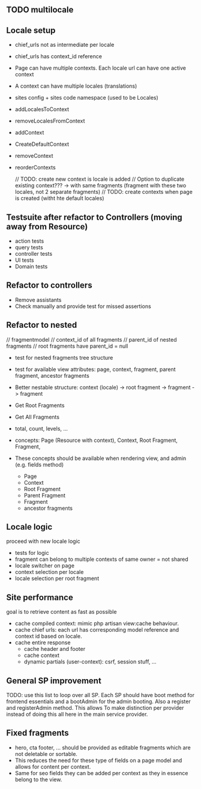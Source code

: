 ## TODO multilocale

## Locale setup
- chief_urls not as intermediate per locale
- chief_urls has context_id reference
- Page can have multiple contexts. Each locale url can have one active context
- A context can have multiple locales (translations)
- sites config + sites code namespace (used to be Locales)

- addLocalesToContext
- removeLocalesFromContext
- addContext
- CreateDefaultContext
- removeContext
- reorderContexts

  // TODO: create new context is locale is added
  // Option to duplicate existing context??? -> with same fragments (fragment with these two locales, not 2 separate fragments)
  // TODO: create contexts when page is created (witht hte default locales)

## Testsuite after refactor to Controllers (moving away from Resource)
- action tests
- query tests
- controller tests
- UI tests
- Domain tests

## Refactor to controllers
- Remove assistants
- Check manually and provide test for missed assertions

## Refactor to nested

// fragmentmodel
// context_id of all fragments
// parent_id of nested fragments
// root fragments have parent_id = null
- test for nested fragments tree structure
- test for available view attributes: page, context, fragment, parent fragment, ancestor fragments

- Better nestable structure: context (locale) -> root fragment -> fragment -> fragment
- Get Root Fragments
- Get All Fragments
- total, count, levels, ...
- concepts: Page (Resource with context), Context, Root Fragment, Fragment,
- These concepts should be available when rendering view, and admin (e.g. fields method)
  - Page 
  - Context
  - Root Fragment
  - Parent Fragment
  - Fragment
  - ancestor fragments

## Locale logic
proceed with new locale logic
- tests for logic 
- fragment can belong to multiple contexts of same owner = not shared
- locale switcher on page
- context selection per locale
- locale selection per root fragment

## Site performance
goal is to retrieve content as fast as possible
- cache compiled context: mimic php artisan view:cache behaviour.
- cache chief urls: each url has corresponding model reference and context id based on locale.
- cache entire response
  - cache header and footer
  - cache context
  - dynamic partials (user-context): csrf, session stuff, ...

## General SP improvement
TODO: use this list to loop over all SP. Each SP should have boot method for frontend essentials
and a bootAdmin for the admin booting. Also a register and registerAdmin method. This allows
To make distinction per provider instead of doing this all here in the main service provider.

## Fixed fragments
- hero, cta footer, ... should be provided as editable fragments which are not deletable or sortable.
- This reduces the need for these type of fields on a page model and allows for content per context.
- Same for seo fields they can be added per context as they in essence belong to the view.

